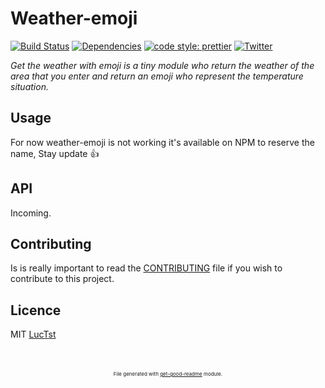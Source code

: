 # Weather-emoji
[![Build Status](https://travis-ci.com/luctst/weather-emoji.svg?branch=master)](https://travis-ci.com/luctst/weather-emoji)
[![Dependencies](https://img.shields.io/david/luctst/weather-emoji.svg?style=popout-square)](https://david-dm.org/luctst/weather-emoji)
[![code style: prettier](https://img.shields.io/badge/code_style-prettier-ff69b4.svg?style=flat-square)](https://github.com/prettier/prettier)
[![Twitter](https://img.shields.io/twitter/follow/luctstt.svg?label=Follow&style=social)](https://twitter.com/luctstt)

*Get the weather with emoji is a tiny module who return the weather of the area that you enter and return an emoji who represent the temperature situation.*

## Usage
For now weather-emoji is not working it's available on NPM to reserve the name, Stay update 👍

## API
Incoming.

## Contributing
Is is really important to read the [CONTRIBUTING](https://github.com/luctst/weather-emoji/blob/master/.github/CONTRIBUTING.md) file if you wish to contribute to this project.


## Licence
MIT [LucTst](https://github.com/luctst/weather-emoji/blob/master/.github/LICENSE)

<p style="font-size:8px;text-align:center;margin-top:50px;">File generated with <a href="https://github.com/luctst/get-good-readme">get-good-readme</a> module.</p>
